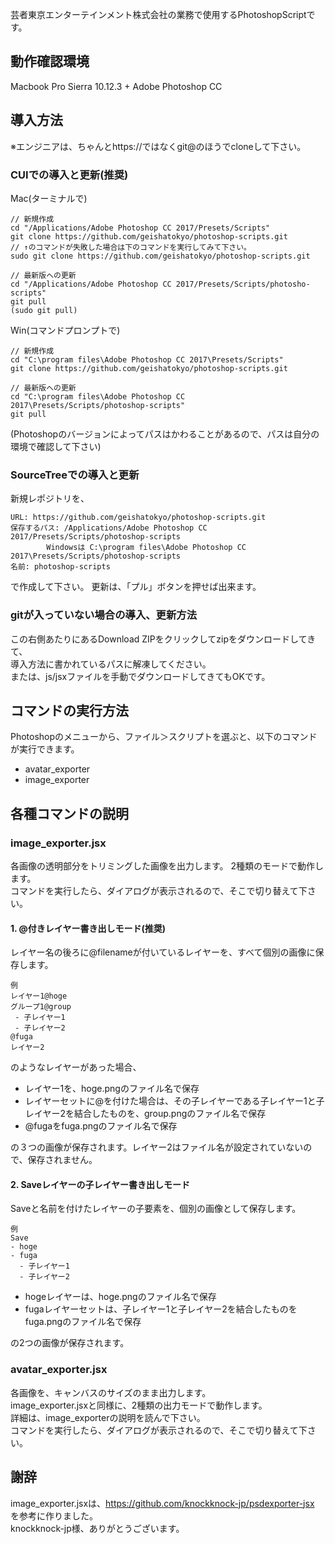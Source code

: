 芸者東京エンターテインメント株式会社の業務で使用するPhotoshopScriptです。

## 動作確認環境

Macbook Pro Sierra 10.12.3 + Adobe Photoshop CC

## 導入方法

※エンジニアは、ちゃんとhttps://ではなくgit@のほうでcloneして下さい。

### CUIでの導入と更新(推奨)


Mac(ターミナルで)

    // 新規作成
    cd "/Applications/Adobe Photoshop CC 2017/Presets/Scripts"
    git clone https://github.com/geishatokyo/photoshop-scripts.git
    // ↑のコマンドが失敗した場合は下のコマンドを実行してみて下さい。
    sudo git clone https://github.com/geishatokyo/photoshop-scripts.git

    // 最新版への更新
    cd "/Applications/Adobe Photoshop CC 2017/Presets/Scripts/photosho-scripts"
    git pull
    (sudo git pull)


Win(コマンドプロンプトで)

    // 新規作成
    cd "C:\program files\Adobe Photoshop CC 2017\Presets/Scripts"
    git clone https://github.com/geishatokyo/photoshop-scripts.git

    // 最新版への更新
    cd "C:\program files\Adobe Photoshop CC 2017\Presets/Scripts/photoshop-scripts"
    git pull

(Photoshopのバージョンによってパスはかわることがあるので、パスは自分の環境で確認して下さい)

### SourceTreeでの導入と更新

新規レポジトリを、

    URL: https://github.com/geishatokyo/photoshop-scripts.git
    保存するパス: /Applications/Adobe Photoshop CC 2017/Presets/Scripts/photoshop-scripts
            Windowsは C:\program files\Adobe Photoshop CC 2017\Presets/Scripts/photoshop-scripts
    名前: photoshop-scripts

で作成して下さい。
更新は、「プル」ボタンを押せば出来ます。


### gitが入っていない場合の導入、更新方法

この右側あたりにあるDownload ZIPをクリックしてzipをダウンロードしてきて、<br />
導入方法に書かれているパスに解凍してください。<br />
または、js/jsxファイルを手動でダウンロードしてきてもOKです。


## コマンドの実行方法

Photoshopのメニューから、ファイル＞スクリプトを選ぶと、以下のコマンドが実行できます。

* avatar_exporter
* image_exporter


## 各種コマンドの説明

### image_exporter.jsx

各画像の透明部分をトリミングした画像を出力します。
2種類のモードで動作します。<br />
コマンドを実行したら、ダイアログが表示されるので、そこで切り替えて下さい。


#### 1. @付きレイヤー書き出しモード(推奨)

レイヤー名の後ろに@filenameが付いているレイヤーを、すべて個別の画像に保存します。

```
例
レイヤー1@hoge
グループ1@group
 - 子レイヤー1
 - 子レイヤー2
@fuga
レイヤー2
```

のようなレイヤーがあった場合、

* レイヤー1を、hoge.pngのファイル名で保存
* レイヤーセットに@を付けた場合は、その子レイヤーである子レイヤー1と子レイヤー2を結合したものを、group.pngのファイル名で保存
* @fugaをfuga.pngのファイル名で保存

の３つの画像が保存されます。レイヤー2はファイル名が設定されていないので、保存されません。


#### 2. Saveレイヤーの子レイヤー書き出しモード

Saveと名前を付けたレイヤーの子要素を、個別の画像として保存します。

```
例
Save
- hoge
- fuga
  - 子レイヤー1
  - 子レイヤー2
```

* hogeレイヤーは、hoge.pngのファイル名で保存
* fugaレイヤーセットは、子レイヤー1と子レイヤー2を結合したものをfuga.pngのファイル名で保存

の2つの画像が保存されます。


### avatar_exporter.jsx

各画像を、キャンバスのサイズのまま出力します。<br />
image_exporter.jsxと同様に、2種類の出力モードで動作します。<br />
詳細は、image_exporterの説明を読んで下さい。<br />
コマンドを実行したら、ダイアログが表示されるので、そこで切り替えて下さい。


## 謝辞

image_exporter.jsxは、https://github.com/knockknock-jp/psdexporter-jsx を参考に作りました。<br />
knockknock-jp様、ありがとうございます。
